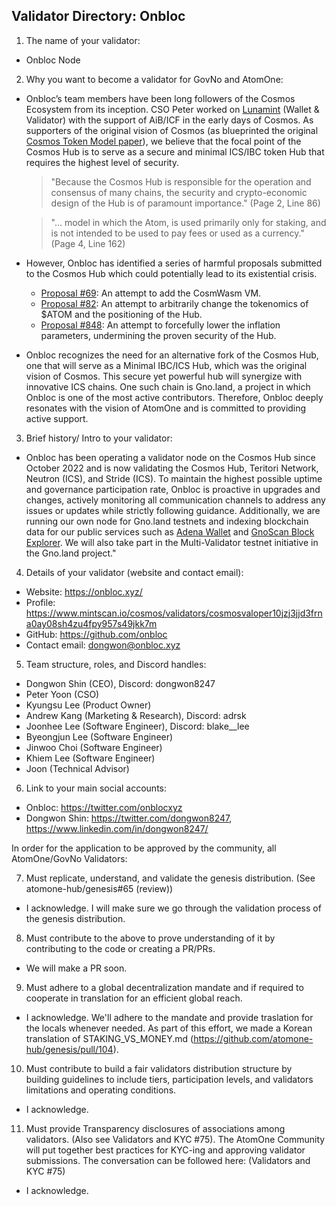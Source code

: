 ## Validator Directory: Onbloc

1. The name of your validator:
- Onbloc Node

2. Why you want to become a validator for GovNo and AtomOne:
- Onbloc’s team members have been long followers of the Cosmos Ecosystem from its inception. CSO Peter worked on [Lunamint](https://medium.com/lunamint-atlas/introducing-lunagram-a-cosmos-wallet-inside-telegram-messenger-35135168f0d5) (Wallet & Validator) with the support of AiB/ICF in the early days of Cosmos. As supporters of the original vision of Cosmos (as blueprinted the original [Cosmos Token Model paper](https://github.com/cosmos/cosmos/blob/0141bbcdbf68a784348ba059096f8238c696f9a8/Cosmos_Token_Model.pdf)), we believe that the focal point of the Cosmos Hub is to serve as a secure and minimal ICS/IBC token Hub that requires the highest level of security.
    >"Because the Cosmos Hub is responsible for the operation and consensus of many chains, the security and crypto-economic design of the Hub is of paramount importance." (Page 2, Line 86)

    >"... model in which the Atom, is used primarily only for staking, and is not intended to be used to pay fees or used as a currency." (Page 4, Line 162)

- However, Onbloc has identified a series of harmful proposals submitted to the Cosmos Hub which could potentially lead to its existential crisis.
  - [Proposal #69](https://www.mintscan.io/cosmos/proposals/69): An attempt to add the CosmWasm VM.
  - [Proposal #82](https://www.mintscan.io/cosmos/proposals/82): An attempt to arbitrarily change the tokenomics of $ATOM and the positioning of the Hub.
  - [Proposal #848](https://www.mintscan.io/cosmos/proposals/848): An attempt to forcefully lower the inflation parameters, undermining the proven security of the Hub.
- Onbloc recognizes the need for an alternative fork of the Cosmos Hub, one that will serve as a Minimal IBC/ICS Hub, which was the original vision of Cosmos. This secure yet powerful hub will synergize with innovative ICS chains. One such chain is Gno.land, a project in which Onbloc is one of the most active contributors. Therefore, Onbloc deeply resonates with the vision of AtomOne and is committed to providing active support.

3. Brief history/ Intro to your validator:
- Onbloc has been operating a validator node on the Cosmos Hub since October 2022 and is now validating the Cosmos Hub, Teritori Network, Neutron (ICS), and Stride (ICS). To maintain the highest possible uptime and governance participation rate, Onbloc is proactive in upgrades and changes, actively monitoring all communication channels to address any issues or updates while strictly following guidance. Additionally, we are running our own node for Gno.land testnets and indexing blockchain data for our public services such as [Adena Wallet](https://adena.app/) and [GnoScan Block Explorer](https://gnoscan.io/). We will also take part in the Multi-Validator testnet initiative in the Gno.land project."

4. Details of your validator (website and contact email):
- Website: https://onbloc.xyz/
- Profile: https://www.mintscan.io/cosmos/validators/cosmosvaloper10jzj3jjd3frna0ay08sh4zu4fpy957s49jkk7m 
- GitHub: https://github.com/onbloc
- Contact email: dongwon@onbloc.xyz

5. Team structure, roles, and Discord handles:
- Dongwon Shin (CEO), Discord: dongwon8247
- Peter Yoon (CSO)
- Kyungsu Lee (Product Owner)
- Andrew Kang (Marketing & Research), Discord: adrsk
- Joonhee Lee (Software Engineer), Discord: blake__lee 
- Byeongjun Lee (Software Engineer)
- Jinwoo Choi (Software Engineer)
- Khiem Lee (Software Engineer)
- Joon (Technical Advisor)

6. Link to your main social accounts:
- Onbloc: https://twitter.com/onblocxyz
- Dongwon Shin: https://twitter.com/dongwon8247, https://www.linkedin.com/in/dongwon8247/

In order for the application to be approved by the community, all AtomOne/GovNo Validators:

7. Must replicate, understand, and validate the genesis distribution. (See atomone-hub/genesis#65 (review))
- I acknowledge. I will make sure we go through the validation process of the genesis distribution.

8. Must contribute to the above to prove understanding of it by contributing to the code or creating a PR/PRs.
- We will make a PR soon.

9. Must adhere to a global decentralization mandate and if required to cooperate in translation for an efficient global reach.
- I acknowledge. We'll adhere to the mandate and provide traslation for the locals whenever needed. As part of this effort, we made a Korean translation of STAKING_VS_MONEY.md (https://github.com/atomone-hub/genesis/pull/104).

10. Must contribute to build a fair validators distribution structure by building guidelines to include tiers, participation levels, and validators limitations and operating conditions.
- I acknowledge. 

11. Must provide Transparency disclosures of associations among validators. (Also see Validators and KYC #75). The AtomOne Community will put together best practices for KYC-ing and approving validator submissions. The conversation can be followed here: (Validators and KYC #75)
- I acknowledge.